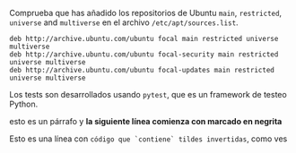 Comprueba que has añadido los repositorios de Ubuntu `main`, `restricted`,
`universe` and `multiverse` en el archivo `/etc/apt/sources.list`.

```
deb http://archive.ubuntu.com/ubuntu focal main restricted universe multiverse
deb http://archive.ubuntu.com/ubuntu focal-security main restricted universe multiverse
deb http://archive.ubuntu.com/ubuntu focal-updates main restricted universe multiverse
```

Los tests son desarrollados usando `pytest`, que es un framework de testeo
Python.

esto es un párrafo y **la siguiente línea comienza con marcado en negrita**

Esto es una línea con ``código que `contiene` tildes invertidas``, como ves
